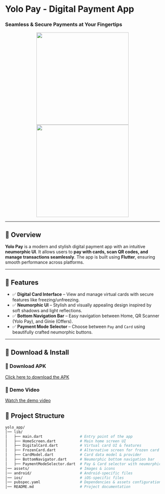 # **Yolo Pay - Digital Payment App**  
### **Seamless & Secure Payments at Your Fingertips**  

<p align="center">
  <img src="https://github.com/user-attachments/assets/06fda5dc-acc6-4cfc-be8a-79b90017a94d" width="300" />
  <img src="https://github.com/user-attachments/assets/dec0fe2a-2d0c-4858-b2c6-34dfe32345ef" width="300" />
</p>

---

## **📌 Overview**  
**Yolo Pay** is a modern and stylish digital payment app with an intuitive **neumorphic UI**. It allows users to **pay with cards, scan QR codes, and manage transactions seamlessly**. The app is built using **Flutter**, ensuring smooth performance across platforms.  

---

## **🚀 Features**  
- ✅ **Digital Card Interface** – View and manage virtual cards with secure features like freezing/unfreezing.  
- ✅ **Neumorphic UI** – Stylish and visually appealing design inspired by soft shadows and light reflections.  
- ✅ **Bottom Navigation Bar** – Easy navigation between Home, QR Scanner (Yolo Pay), and Ginie (Offers).  
- ✅ **Payment Mode Selector** – Choose between `Pay` and `Card` using beautifully crafted neumorphic buttons.  

---

## 📲 Download & Install  

### 🔗 Download APK  
[Click here to download the APK](https://drive.google.com/file/d/1AMUNj-oy-MhxsTBKLSwfV7SeWFwsLI3r/view?usp=sharing)  

### 🎥 Demo Video  
[Watch the demo video](https://drive.google.com/file/d/18vG5IYGVS5IDvcMSloUUymqjXkbg8pPs/view?usp=sharing)  



## **📂 Project Structure**  

```bash
yolo_app/
│── lib/
│   ├── main.dart                 # Entry point of the app
│   ├── HomeScreen.dart           # Main home screen UI
│   ├── DigitalCard.dart          # Virtual card UI & features
│   ├── FrozenCard.dart           # Alternative screen for frozen card state
│   ├── CardModel.dart            # Card data model & provider
│   ├── BottomNavigator.dart      # Neumorphic bottom navigation bar
│   ├── PaymentModeSelector.dart  # Pay & Card selector with neumorphic buttons
│── assets/                       # Images & icons
│── android/                      # Android-specific files
│── ios/                          # iOS-specific files
│── pubspec.yaml                  # Dependencies & assets configuration
│── README.md                     # Project documentation
